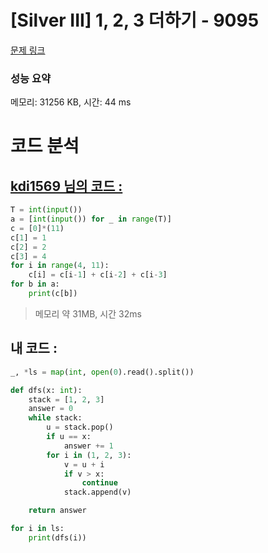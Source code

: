 # [Silver III] 1, 2, 3 더하기 - 9095 

[문제 링크](https://www.acmicpc.net/problem/9095) 

### 성능 요약

메모리: 31256 KB, 시간: 44 ms

# 코드 분석
## [kdi1569 님의 코드 :](https://www.acmicpc.net/source/52744356)
```python
T = int(input())
a = [int(input()) for _ in range(T)]
c = [0]*(11)
c[1] = 1
c[2] = 2
c[3] = 4
for i in range(4, 11):
    c[i] = c[i-1] + c[i-2] + c[i-3]
for b in a:
    print(c[b])
```
> 메모리 약 31MB, 시간 32ms

## 내 코드 :
```python
_, *ls = map(int, open(0).read().split())

def dfs(x: int):
    stack = [1, 2, 3]
    answer = 0
    while stack:
        u = stack.pop()
        if u == x:
            answer += 1
        for i in (1, 2, 3):
            v = u + i
            if v > x:
                continue
            stack.append(v)

    return answer

for i in ls:
    print(dfs(i))
```
